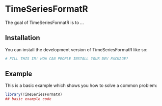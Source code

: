 
# TimeSeriesFormatR

<!-- badges: start -->
<!-- badges: end -->

The goal of TimeSeriesFormatR is to ...

## Installation

You can install the development version of TimeSeriesFormatR like so:

``` r
# FILL THIS IN! HOW CAN PEOPLE INSTALL YOUR DEV PACKAGE?
```

## Example

This is a basic example which shows you how to solve a common problem:

``` r
library(TimeSeriesFormatR)
## basic example code
```

